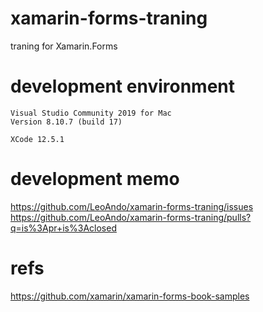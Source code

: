 # xamarin-forms-traning
traning for Xamarin.Forms

# development environment

```
Visual Studio Community 2019 for Mac
Version 8.10.7 (build 17)
```
```
XCode 12.5.1
```

# development memo
https://github.com/LeoAndo/xamarin-forms-traning/issues<br>
https://github.com/LeoAndo/xamarin-forms-traning/pulls?q=is%3Apr+is%3Aclosed<br>

# refs
https://github.com/xamarin/xamarin-forms-book-samples
